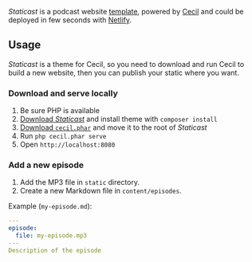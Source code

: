 _Staticast_ is a podcast website [template](https://github.com/Cecilapp/staticast), powered by [Cecil](https://cecil.app) and could be deployed in few seconds with [Netlify](https://app.netlify.com/start/deploy?repository=https://github.com/Cecilapp/staticast).
<!-- break -->
## Usage

_Staticast_ is a theme for Cecil, so you need to download and run Cecil to build a new website, then you can publish your static where you want.

### Download and serve locally

1. Be sure PHP is available
2. [Download _Staticast_](https://github.com/Cecilapp/staticast/archive/master.zip) and install theme with `composer install`
3. [Download `cecil.phar`](https://github.com/Cecilapp/Cecil/releases/latest/download/cecil.phar) and move it to the root of _Staticast_
4. Run `php cecil.phar serve`
5. Open `http://localhost:8080`

### Add a new episode

1. Add the MP3 file in `static` directory.
2. Create a new Markdown file in `content/episodes`.

Example (`my-episode.md`):

```yaml
---
episode:
  file: my-episode.mp3
---
Description of the episode
```
